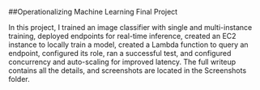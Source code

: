##Operationalizing Machine Learning Final Project

In this project, I trained an image classifier with single and multi-instance training, deployed endpoints for real-time inference, 
created an EC2 instance to locally train a model, created a Lambda function to query an endpoint, configured its role, ran a successful test, 
and configured concurrency and auto-scaling for improved latency. The full writeup contains all the details, and screenshots are located in the Screenshots folder.
